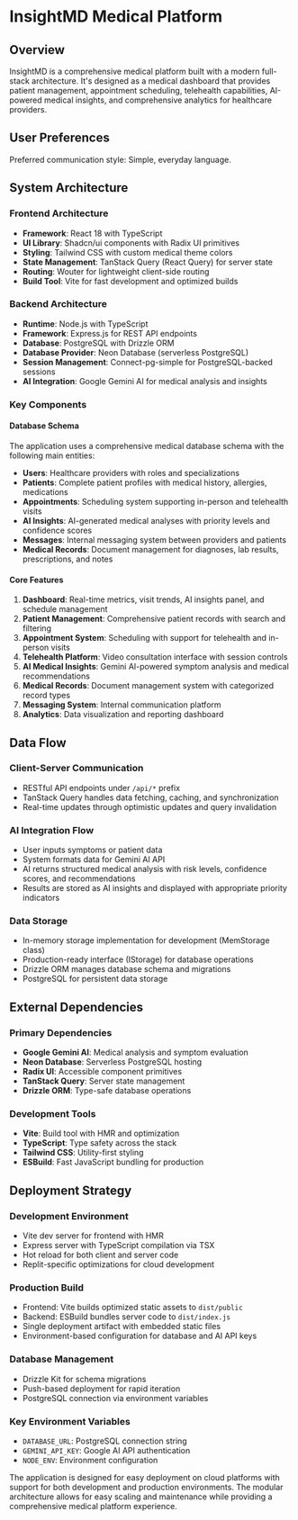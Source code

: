 # InsightMD Medical Platform

## Overview

InsightMD is a comprehensive medical platform built with a modern full-stack architecture. It's designed as a medical dashboard that provides patient management, appointment scheduling, telehealth capabilities, AI-powered medical insights, and comprehensive analytics for healthcare providers.

## User Preferences

Preferred communication style: Simple, everyday language.

## System Architecture

### Frontend Architecture
- **Framework**: React 18 with TypeScript
- **UI Library**: Shadcn/ui components with Radix UI primitives
- **Styling**: Tailwind CSS with custom medical theme colors
- **State Management**: TanStack Query (React Query) for server state
- **Routing**: Wouter for lightweight client-side routing
- **Build Tool**: Vite for fast development and optimized builds

### Backend Architecture
- **Runtime**: Node.js with TypeScript
- **Framework**: Express.js for REST API endpoints
- **Database**: PostgreSQL with Drizzle ORM
- **Database Provider**: Neon Database (serverless PostgreSQL)
- **Session Management**: Connect-pg-simple for PostgreSQL-backed sessions
- **AI Integration**: Google Gemini AI for medical analysis and insights

### Key Components

#### Database Schema
The application uses a comprehensive medical database schema with the following main entities:
- **Users**: Healthcare providers with roles and specializations
- **Patients**: Complete patient profiles with medical history, allergies, medications
- **Appointments**: Scheduling system supporting in-person and telehealth visits
- **AI Insights**: AI-generated medical analyses with priority levels and confidence scores
- **Messages**: Internal messaging system between providers and patients
- **Medical Records**: Document management for diagnoses, lab results, prescriptions, and notes

#### Core Features
1. **Dashboard**: Real-time metrics, visit trends, AI insights panel, and schedule management
2. **Patient Management**: Comprehensive patient records with search and filtering
3. **Appointment System**: Scheduling with support for telehealth and in-person visits
4. **Telehealth Platform**: Video consultation interface with session controls
5. **AI Medical Insights**: Gemini AI-powered symptom analysis and medical recommendations
6. **Medical Records**: Document management system with categorized record types
7. **Messaging System**: Internal communication platform
8. **Analytics**: Data visualization and reporting dashboard

## Data Flow

### Client-Server Communication
- RESTful API endpoints under `/api/*` prefix
- TanStack Query handles data fetching, caching, and synchronization
- Real-time updates through optimistic updates and query invalidation

### AI Integration Flow
- User inputs symptoms or patient data
- System formats data for Gemini AI API
- AI returns structured medical analysis with risk levels, confidence scores, and recommendations
- Results are stored as AI insights and displayed with appropriate priority indicators

### Data Storage
- In-memory storage implementation for development (MemStorage class)
- Production-ready interface (IStorage) for database operations
- Drizzle ORM manages database schema and migrations
- PostgreSQL for persistent data storage

## External Dependencies

### Primary Dependencies
- **Google Gemini AI**: Medical analysis and symptom evaluation
- **Neon Database**: Serverless PostgreSQL hosting
- **Radix UI**: Accessible component primitives
- **TanStack Query**: Server state management
- **Drizzle ORM**: Type-safe database operations

### Development Tools
- **Vite**: Build tool with HMR and optimization
- **TypeScript**: Type safety across the stack
- **Tailwind CSS**: Utility-first styling
- **ESBuild**: Fast JavaScript bundling for production

## Deployment Strategy

### Development Environment
- Vite dev server for frontend with HMR
- Express server with TypeScript compilation via TSX
- Hot reload for both client and server code
- Replit-specific optimizations for cloud development

### Production Build
- Frontend: Vite builds optimized static assets to `dist/public`
- Backend: ESBuild bundles server code to `dist/index.js`
- Single deployment artifact with embedded static files
- Environment-based configuration for database and AI API keys

### Database Management
- Drizzle Kit for schema migrations
- Push-based deployment for rapid iteration
- PostgreSQL connection via environment variables

### Key Environment Variables
- `DATABASE_URL`: PostgreSQL connection string
- `GEMINI_API_KEY`: Google AI API authentication
- `NODE_ENV`: Environment configuration

The application is designed for easy deployment on cloud platforms with support for both development and production environments. The modular architecture allows for easy scaling and maintenance while providing a comprehensive medical platform experience.